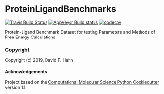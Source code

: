 ProteinLigandBenchmarks
==============================
[//]: # (Badges)
[![Travis Build Status](https://travis-ci.org/REPLACE_WITH_OWNER_ACCOUNT/ProteinLigandBenchmarks.svg?branch=master)](https://travis-ci.org/REPLACE_WITH_OWNER_ACCOUNT/ProteinLigandBenchmarks)
[![AppVeyor Build status](https://ci.appveyor.com/api/projects/status/REPLACE_WITH_APPVEYOR_LINK/branch/master?svg=true)](https://ci.appveyor.com/project/REPLACE_WITH_OWNER_ACCOUNT/ProteinLigandBenchmarks/branch/master)
[![codecov](https://codecov.io/gh/REPLACE_WITH_OWNER_ACCOUNT/ProteinLigandBenchmarks/branch/master/graph/badge.svg)](https://codecov.io/gh/REPLACE_WITH_OWNER_ACCOUNT/ProteinLigandBenchmarks/branch/master)

Protein-Ligand Benchmark Dataset for testing Parameters and Methods of Free Energy Calculations.

### Copyright

Copyright (c) 2019, David F. Hahn


#### Acknowledgements
 
Project based on the 
[Computational Molecular Science Python Cookiecutter](https://github.com/molssi/cookiecutter-cms) version 1.1.
